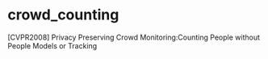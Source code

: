 # crowd_counting
[CVPR2008] Privacy Preserving Crowd Monitoring:Counting People without People Models or Tracking
